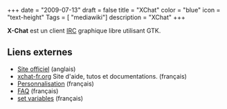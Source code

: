 +++
date = "2009-07-13"
draft = false
title = "XChat"
color = "blue"
icon = "text-height"
Tags = [ "mediawiki"]
description = "XChat"
+++

**X-Chat** est un client [IRC](IRC "wikilink") graphique libre utilisant
GTK.

Liens externes
--------------

-   [Site officiel](http://xchat.org/) (anglais)
-   [xchat-fr.org](http://xchat-fr.org) Site d'aide, tutos et
    documentations. (français)
-   [Personnalisation](http://xchat-fr.org/Tutorials/Accueil) (français)
-   [FAQ](http://xchat-fr.org/Aide/faq-fr) (français)
-   [set variables](http://xchat-fr.org/Aide/SetVariables) (français)

